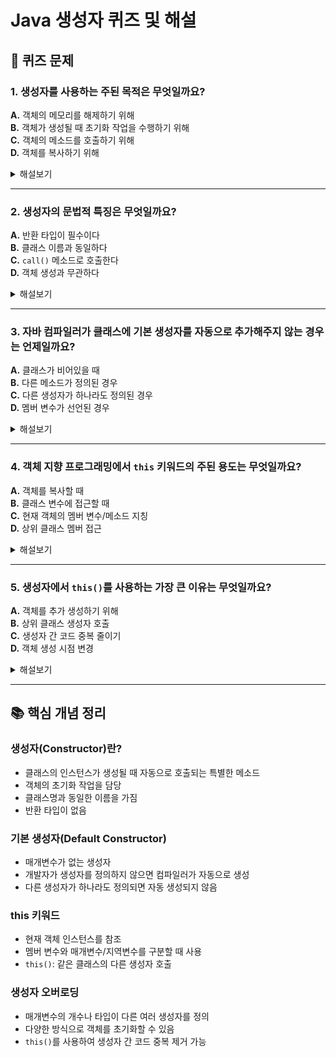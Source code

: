 # Java 생성자 퀴즈 및 해설

## 📝 퀴즈 문제

### 1. 생성자를 사용하는 주된 목적은 무엇일까요?

**A.** 객체의 메모리를 해제하기 위해  
**B.** 객체가 생성될 때 초기화 작업을 수행하기 위해  
**C.** 객체의 메소드를 호출하기 위해  
**D.** 객체를 복사하기 위해

<details>
<summary>해설보기</summary>

**정답: B**

생성자는 객체가 메모리에 생성될 때 자동으로 호출되어 속성값 설정과 초기화 작업을 수행합니다. 이를 통해 객체가 사용 가능한 올바른 상태로 만들어지도록 보장하는 것이 주된 목적입니다.

</details>

---

### 2. 생성자의 문법적 특징은 무엇일까요?

**A.** 반환 타입이 필수이다  
**B.** 클래스 이름과 동일하다  
**C.** `call()` 메소드로 호출한다  
**D.** 객체 생성과 무관하다

<details>
<summary>해설보기</summary>

**정답: B**

생성자는 객체가 생성될 때 자동으로 호출되며, 반환 타입이 없고 클래스 이름과 정확히 일치해야 하는 특별한 메소드입니다.

</details>

---

### 3. 자바 컴파일러가 클래스에 기본 생성자를 자동으로 추가해주지 않는 경우는 언제일까요?

**A.** 클래스가 비어있을 때  
**B.** 다른 메소드가 정의된 경우  
**C.** 다른 생성자가 하나라도 정의된 경우  
**D.** 멤버 변수가 선언된 경우

<details>
<summary>해설보기</summary>

**정답: C**

클래스에 개발자가 정의한 생성자가 하나라도 있으면, 자바는 자동으로 기본 생성자를 만들어주지 않습니다. 이때 기본 생성자 호출 시 컴파일 오류가 납니다.

</details>

---

### 4. 객체 지향 프로그래밍에서 `this` 키워드의 주된 용도는 무엇일까요?

**A.** 객체를 복사할 때  
**B.** 클래스 변수에 접근할 때  
**C.** 현재 객체의 멤버 변수/메소드 지칭  
**D.** 상위 클래스 멤버 접근

<details>
<summary>해설보기</summary>

**정답: C**

`this`는 현재 코드가 실행되고 있는 자기 자신의 객체 인스턴스를 가리킵니다. 특히 멤버 변수와 이름이 같은 지역/매개변수와 구분할 때 유용합니다.

</details>

---

### 5. 생성자에서 `this()`를 사용하는 가장 큰 이유는 무엇일까요?

**A.** 객체를 추가 생성하기 위해  
**B.** 상위 클래스 생성자 호출  
**C.** 생성자 간 코드 중복 줄이기  
**D.** 객체 생성 시점 변경

<details>
<summary>해설보기</summary>

**정답: C**

생성자들이 공통된 초기화 로직을 가질 때, `this()`를 사용하여 다른 생성자를 호출함으로써 코드 중복을 효율적으로 제거할 수 있습니다.

</details>

---

## 📚 핵심 개념 정리

### 생성자(Constructor)란?
- 클래스의 인스턴스가 생성될 때 자동으로 호출되는 특별한 메소드
- 객체의 초기화 작업을 담당
- 클래스명과 동일한 이름을 가짐
- 반환 타입이 없음

### 기본 생성자(Default Constructor)
- 매개변수가 없는 생성자
- 개발자가 생성자를 정의하지 않으면 컴파일러가 자동으로 생성
- 다른 생성자가 하나라도 정의되면 자동 생성되지 않음

### this 키워드
- 현재 객체 인스턴스를 참조
- 멤버 변수와 매개변수/지역변수를 구분할 때 사용
- `this()`: 같은 클래스의 다른 생성자 호출

### 생성자 오버로딩
- 매개변수의 개수나 타입이 다른 여러 생성자를 정의
- 다양한 방식으로 객체를 초기화할 수 있음
- `this()`를 사용하여 생성자 간 코드 중복 제거 가능